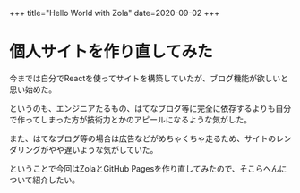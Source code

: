 +++
title="Hello World with Zola"
date=2020-09-02
+++

# 個人サイトを作り直してみた

今までは自分でReactを使ってサイトを構築していたが、ブログ機能が欲しいと思い始めた。

というのも、エンジニアたるもの、はてなブログ等に完全に依存するよりも自分で作ってしまった方が技術力とかのアピールになるような気がした。

また、はてなブログ等の場合は広告などがめちゃくちゃ走るため、サイトのレンダリングがやや遅いような気がしていた。

ということで今回はZolaとGitHub Pagesを作り直してみたので、そこらへんについて紹介したい。
